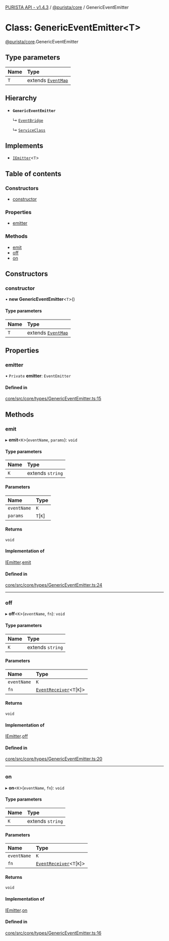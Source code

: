 [PURISTA API - v1.4.3](../README.md) / [@purista/core](../modules/purista_core.md) / GenericEventEmitter

# Class: GenericEventEmitter<T\>

[@purista/core](../modules/purista_core.md).GenericEventEmitter

## Type parameters

| Name | Type |
| :------ | :------ |
| `T` | extends [`EventMap`](../modules/purista_core.md#eventmap) |

## Hierarchy

- **`GenericEventEmitter`**

  ↳ [`EventBridge`](purista_core.EventBridge.md)

  ↳ [`ServiceClass`](purista_core.ServiceClass.md)

## Implements

- [`IEmitter`](../interfaces/purista_core.IEmitter.md)<`T`\>

## Table of contents

### Constructors

- [constructor](purista_core.GenericEventEmitter.md#constructor)

### Properties

- [emitter](purista_core.GenericEventEmitter.md#emitter)

### Methods

- [emit](purista_core.GenericEventEmitter.md#emit)
- [off](purista_core.GenericEventEmitter.md#off)
- [on](purista_core.GenericEventEmitter.md#on)

## Constructors

### constructor

• **new GenericEventEmitter**<`T`\>()

#### Type parameters

| Name | Type |
| :------ | :------ |
| `T` | extends [`EventMap`](../modules/purista_core.md#eventmap) |

## Properties

### emitter

• `Private` **emitter**: `EventEmitter`

#### Defined in

[core/src/core/types/GenericEventEmitter.ts:15](https://github.com/sebastianwessel/purista/blob/c89c5bf/packages/core/src/core/types/GenericEventEmitter.ts#L15)

## Methods

### emit

▸ **emit**<`K`\>(`eventName`, `params`): `void`

#### Type parameters

| Name | Type |
| :------ | :------ |
| `K` | extends `string` |

#### Parameters

| Name | Type |
| :------ | :------ |
| `eventName` | `K` |
| `params` | `T`[`K`] |

#### Returns

`void`

#### Implementation of

[IEmitter](../interfaces/purista_core.IEmitter.md).[emit](../interfaces/purista_core.IEmitter.md#emit)

#### Defined in

[core/src/core/types/GenericEventEmitter.ts:24](https://github.com/sebastianwessel/purista/blob/c89c5bf/packages/core/src/core/types/GenericEventEmitter.ts#L24)

___

### off

▸ **off**<`K`\>(`eventName`, `fn`): `void`

#### Type parameters

| Name | Type |
| :------ | :------ |
| `K` | extends `string` |

#### Parameters

| Name | Type |
| :------ | :------ |
| `eventName` | `K` |
| `fn` | [`EventReceiver`](../modules/purista_core.internal.md#eventreceiver)<`T`[`K`]\> |

#### Returns

`void`

#### Implementation of

[IEmitter](../interfaces/purista_core.IEmitter.md).[off](../interfaces/purista_core.IEmitter.md#off)

#### Defined in

[core/src/core/types/GenericEventEmitter.ts:20](https://github.com/sebastianwessel/purista/blob/c89c5bf/packages/core/src/core/types/GenericEventEmitter.ts#L20)

___

### on

▸ **on**<`K`\>(`eventName`, `fn`): `void`

#### Type parameters

| Name | Type |
| :------ | :------ |
| `K` | extends `string` |

#### Parameters

| Name | Type |
| :------ | :------ |
| `eventName` | `K` |
| `fn` | [`EventReceiver`](../modules/purista_core.internal.md#eventreceiver)<`T`[`K`]\> |

#### Returns

`void`

#### Implementation of

[IEmitter](../interfaces/purista_core.IEmitter.md).[on](../interfaces/purista_core.IEmitter.md#on)

#### Defined in

[core/src/core/types/GenericEventEmitter.ts:16](https://github.com/sebastianwessel/purista/blob/c89c5bf/packages/core/src/core/types/GenericEventEmitter.ts#L16)
